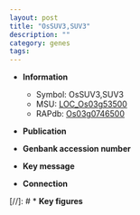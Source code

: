 ```yaml
---
layout: post
title: "OsSUV3,SUV3"
description: ""
category: genes
tags: 
---
```


* **Information**  
    + Symbol: OsSUV3,SUV3  
    + MSU: [LOC_Os03g53500](http://rice.uga.edu/cgi-bin/ORF_infopage.cgi?orf=LOC_Os03g53500)  
    + RAPdb: [Os03g0746500](http://rapdb.dna.affrc.go.jp/viewer/gbrowse_details/irgsp1?name=Os03g0746500)  

* **Publication**  

* **Genbank accession number**  

* **Key message**  

* **Connection**  

[//]: # * **Key figures**  


